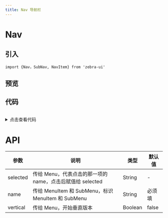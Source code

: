 ```yaml
---
title: Nav 导航栏
---
```

# Nav
## 引入
```
import {Nav，SubNav, NavItem} from 'zebra-ui' 
```
## 预览
<ClientOnly>
  <nav-demo/>
</ClientOnly>


## 代码
<details style="margin-top: 32px;">
 <summary style=" outline: none">点击查看代码</summary> 

```vue
      <!-- 顶栏 -->
      <g-nav :selected.sync="selected" style=" margin: 20px;">
        <g-nav-item name="home">首页</g-nav-item>
        <g-sub-nav name="about">
          <template slot="title"
            >关于</template
          >
          <g-nav-item name="culture">企业文化</g-nav-item>
          <g-nav-item name="developers">开发团队</g-nav-item>
          <g-sub-nav name="contacts">
            <template slot="title"
              >联系方式</template
            >
            <g-nav-item name="wechat">微信</g-nav-item>
            <g-nav-item name="qq">QQ</g-nav-item>
            <g-sub-nav name="phone">
              <template slot="title"
                >手机</template
              >
              <g-nav-item name="cm">移动</g-nav-item>
              <g-nav-item name="cu">联通</g-nav-item>
              <g-nav-item name="cn">电信</g-nav-item>
            </g-sub-nav>
          </g-sub-nav>
        </g-sub-nav>
        <g-nav-item name="hire">招聘</g-nav-item>
      </g-nav>

      
      <g-nav :selected.sync="selected" vertical style=" gidth: 200px;">
        <g-nav-item name="home">首页</g-nav-item>
        <g-sub-nav name="about">
          <template slot="title"
            >关于</template
          >
          <g-nav-item name="culture">企业文化</g-nav-item>
          <g-nav-item name="developers">开发团队</g-nav-item>
          <g-sub-nav name="contacts">
            <template slot="title"
              >联系方式</template
            >
            <g-nav-item name="wechat">微信</g-nav-item>
            <g-nav-item name="qq">QQ</g-nav-item>
            <g-sub-nav name="phone">
              <template slot="title"
                >手机</template
              >
              <g-nav-item name="cm">移动</g-nav-item>
              <g-nav-item name="cu">联通</g-nav-item>
              <g-nav-item name="cn">电信</g-nav-item>
            </g-sub-nav>
          </g-sub-nav>
        </g-sub-nav>
        <g-nav-item name="hire">招聘</g-nav-item>
      </g-nav>
```
</details>


# API
<table>
    <thead>
      <th>参数</th>
      <th>说明</th>
      <th>类型</th>
      <th>默认值</th>
    </thead>
    <tbody>
      <tr>
        <td>selected</td>
        <td> 传给 Menu，代表点击的那一项的 name，点击后赋值给 selected</td>
        <td>String</td>
        <td>-</td>
      </tr>
      <tr>
        <td>name</td>
        <td>传给 MenuItem 和 SubMenu，标识 MenuItem 和 SubMenu</td>
        <td>String</td>
        <td>必须填</td>
      </tr>
      <tr>
        <td>vertical</td>
        <td>传给 Menu，开始垂直版本	</td>
        <td>Boolean</td>
        <td>false</td>
      </tr>
    </tbody>
    </table>
    

